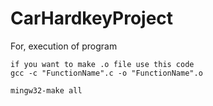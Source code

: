 # CarHardkeyProject
For, execution of program
```
if you want to make .o file use this code
gcc -c "FunctionName".c -o "FunctionName".o

mingw32-make all
```